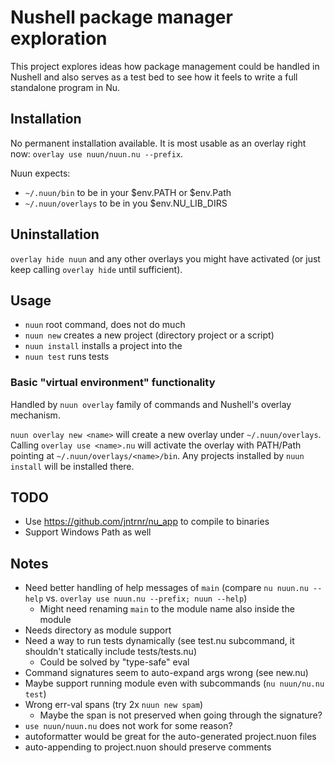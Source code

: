 # Nushell package manager exploration

This project explores ideas how package management could be handled in Nushell and also serves as a test bed to see how it feels to write a full standalone program in Nu.

## Installation

No permanent installation available. It is most usable as an overlay right now: `overlay use nuun/nuun.nu --prefix`.

Nuun expects:
* `~/.nuun/bin` to be in your $env.PATH or $env.Path
* `~/.nuun/overlays` to be in you $env.NU_LIB_DIRS

## Uninstallation

`overlay hide nuun` and any other overlays you might have activated (or just keep calling `overlay hide` until sufficient).

## Usage

* `nuun` root command, does not do much
* `nuun new` creates a new project (directory project or a script)
* `nuun install` installs a project into the
* `nuun test` runs tests

### Basic "virtual environment" functionality

Handled by `nuun overlay` family of commands and Nushell's overlay mechanism.

`nuun overlay new <name>` will create a new overlay under `~/.nuun/overlays`. Calling `overlay use <name>.nu` will activate the overlay with PATH/Path pointing at `~/.nuun/overlays/<name>/bin`. Any projects installed by `nuun install` will be installed there.

## TODO

* Use https://github.com/jntrnr/nu_app to compile to binaries
* Support Windows Path as well

## Notes

* Need better handling of help messages of `main` (compare `nu nuun.nu --help` vs. `overlay use nuun.nu --prefix; nuun --help`)
  * Might need renaming `main` to the module name also inside the module
* Needs directory as module support
* Need a way to run tests dynamically (see test.nu subcommand, it shouldn't statically include tests/tests.nu)
  * Could be solved by "type-safe" eval
* Command signatures seem to auto-expand args wrong (see new.nu)
* Maybe support running module even with subcommands (`nu nuun/nu.nu test`)
* Wrong err-val spans (try 2x `nuun new spam`)
  * Maybe the span is not preserved when going through the signature?
* `use nuun/nuun.nu` does not work for some reason?
* autoformatter would be great for the auto-generated project.nuon files
* auto-appending to project.nuon should preserve comments
